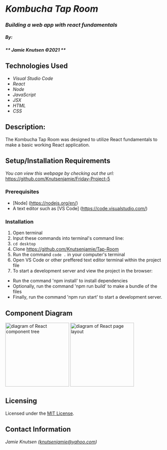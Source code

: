 # _Kombucha Tap Room_

### _Building a web app with react fundamentals_

##### By:
#####  _** Jamie Knutsen ©2021 **_


## Technologies Used

* _Visual Studio Code_
* _React_ 
* _Node_
* _JavaScript_
* _JSX_
* _HTML_
* _CSS_ 

## Description: 
The Kombucha Tap Room was designed to utilize React fundamentals to make a basic working React application. 

## Setup/Installation Requirements
_You can view this webpage by checking out the url:_
https://github.com/Knutsenjamie/Friday-Project-5

### Prerequisites
* [Node] (https://nodejs.org/en/)
* A text editor such as [VS Code] (https://code.visualstudio.com/)

### Installation
1. Open terminal
2. Input these commands into terminal's command line:
3. `cd desktop`
4. Clone https://github.com/Knutsenjamie/Tap-Room
5. Run the command `code .` in your computer's terminal
6. Open VS Code or other preffered text editor terminal within the project file
7. To start a development server and view the project in the browser:
  * Run the command 'npm install' to install dependencies
  * Optionally, run the command 'npm run build' to make a bundle of the files
  * Finally, run the command 'npm run start' to start a development server.

## Component Diagram 

<img src="Component Tree.png" alt="diagram of React component tree" width="200"/>

<img src="Layout Idea.png" alt="diagram of React page layout" width="200"/>

## Licensing

Licensed under the [MIT License](license).

## Contact Information

_Jamie Knutsen (knutsenjamie@yahoo.com)_